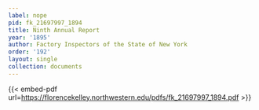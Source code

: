```yaml
---
label: nope
pid: fk_21697997_1894
title: Ninth Annual Report
year: '1895'
author: Factory Inspectors of the State of New York
order: '192'
layout: single
collection: documents
---
```



{{< embed-pdf url=https://florencekelley.northwestern.edu/pdfs/fk_21697997_1894.pdf >}}